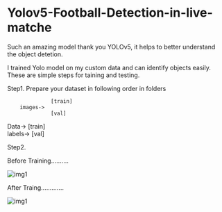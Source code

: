# Yolov5-Football-Detection-in-live-matche

Such an amazing model thank you YOLOv5, it helps to better understand the object detetion. 

I trained Yolo model on my custom data and can identify objects easily.
These are simple steps for taining and testing.

Step1. Prepare your dataset in following order in folders


                  [train]
        images->
                  [val]
Data->
                  [train]   
        labels->
                  [val]
                  

Step2. 






Before Training..........

![img1](https://user-images.githubusercontent.com/33762043/174591500-bd7cb07f-b569-4097-9887-ba64e0b2a0f4.jpg)



After Traing.............

![img1](https://user-images.githubusercontent.com/33762043/174591922-478673aa-8c69-45b1-8987-b816361081b3.jpg)
